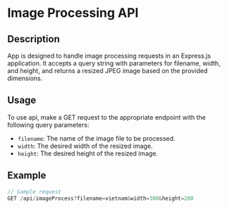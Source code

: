 # Image Processing API

## Description

App is designed to handle image processing requests in an Express.js application. It accepts a query string with parameters for filename, width, and height, and returns a resized JPEG image based on the provided dimensions.

## Usage

To use api, make a GET request to the appropriate endpoint with the following query parameters:

-   `filename`: The name of the image file to be processed.
-   `width`: The desired width of the resized image.
-   `height`: The desired height of the resized image.

## Example

```typescript
// Sample request
GET /api/imageProcess?filename=vietnam&width=300&height=200
```
